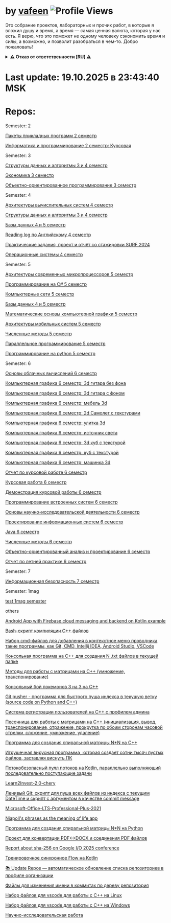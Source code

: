 # by [vafeen](https://github.com/vafeen) ![Profile Views](https://komarev.com/ghpvc/?username=vafeenLab&label=Profile%20views&color=0e75b6&style=flat)

Это собрание проектов, лабораторных и прочих работ, в которые я вложил душу и время, а время — самая ценная валюта, которая у нас есть. Я верю, что это поможет не одному человеку сэкономить время и силы, а возможно, и позволит разобраться в чем-то. Добро пожаловать!

<details>
<summary><b>⚠️ Отказ от ответственности [RU] ⚠️</b></summary>

## 1. Отсутствие гарантий
Все материалы в репозиториях данной организации предоставляются **"КАК ЕСТЬ"** без каких-либо гарантий. Автор не дает никаких заверений относительно:
- Полноты, точности или надежности материалов данной организации
- Пригодности для каких-либо конкретных целей
- Отсутствия ошибок или дефектов

## 2. Ограничение ответственности
**Автор не несет ответственности** за:
- Прямые, косвенные, случайные или последующие убытки
- Потерю данных, прибыли или бизнес-возможностей
- Проблемы с безопасностью или сбои систем возникшие в результате использования этих материалов
- Иные проблемы от использования материалов данной организации

## 3. Ваша ответственность
Используя эти материалы, вы соглашаетесь:
- Проводить собственные проверки безопасности и тестирование
- Принимать на себя все риски, связанные с использованием
- Нести полную ответственность за любые последствия

## 4. Условия лицензии
Весь код распространяется под лицензией Apache 2.0, если в конкретном репозитории не указана другая.

![Disclaimer](https://img.shields.io/badge/❗-Отказ_от_ответственности-critical)
![No Liability](https://img.shields.io/badge/🚫-Нет_ответственности-red)
![Use Carefully](https://img.shields.io/badge/⚠️-Используйте_осторожно-yellow)

> Последнее обновление: 09.06.2025
</details>


# Last update: 19.10.2025 в 23:43:40 MSK

# Repos:

Semester: 2

[Пакеты прикладных программ 2 семестр](https://github.com/vafeenLab/application-software-packages_2-semester)

[Информатика и программирование 2 семестр: Курсовая](https://github.com/vafeenLab/computer-science-and-programming_2-semester)

Semester: 3

[Структуры данных и алгоритмы 3 и 4 семестр](https://github.com/vafeenLab/data-structures-and-algorithms_3-4-semester)

[Экономика 3 семестр](https://github.com/vafeenLab/economy-presentation_3-semester)

[Объектно-ориентированное программирование 3 семестр](https://github.com/vafeenLab/OOP_3-semester)

Semester: 4

[Архитектуры вычислительных систем 4 семестр](https://github.com/vafeenLab/architecture-of-computing-systems_4-semester)

[Структуры данных и алгоритмы 3 и 4 семестр](https://github.com/vafeenLab/data-structures-and-algorithms_3-4-semester)

[Базы данных 4 и 5 семестр](https://github.com/vafeenLab/db_4-5-semester)

[Reading log по Английскому 4 семестр](https://github.com/vafeenLab/english-reading-log_4-semester)

[Практические задания, проект и отчёт со стажировки SURF 2024](https://github.com/vafeenLab/internship-surf_4-semester)

[Операционные системы 4 семестр](https://github.com/vafeenLab/OS_4-semester)

Semester: 5

[Архитектуры современных микропроцессоров 5 семестр](https://github.com/vafeenLab/architecture-of-modern-microprocessors_5-semester)

[Программирование на C# 5 семестр](https://github.com/vafeenLab/c-sharp_5-semester)

[Компьютерные сети 5 семестр](https://github.com/vafeenLab/computer-networks_5-semester)

[Базы данных 4 и 5 семестр](https://github.com/vafeenLab/db_4-5-semester)

[Математические основы компьютерной графики 5 семестр](https://github.com/vafeenLab/mathematical-foundations-of-computer-graphics_5-semester)

[Архитектуры мобильных систем 5 семестр](https://github.com/vafeenLab/mobile-device-architectures_5-semester)

[Численные методы 5 семестр](https://github.com/vafeenLab/numerical-methods_5-semester)

[Параллельное программирование 5 семестр](https://github.com/vafeenLab/parallel-programming_5-semester)

[Программирование на python 5 семестр](https://github.com/vafeenLab/python_5-semester)

Semester: 6

[Основы облачных вычислений 6 семестр](https://github.com/vafeenLab/cloud-computing-basics_6-semester)

[Компьютерная графика 6 семестр: 3d гитара без фона](https://github.com/vafeenLab/computer-graphics-guitar-without-background_6-semester)

[Компьютерная графика 6 семестр: 3d гитара с фоном](https://github.com/vafeenLab/computer-graphics-guitar_6-semester)

[Компьютерная графика 6 семестр: мебель 3d](https://github.com/vafeenLab/computer-graphics-mebel_6-semester)

[Компьютерная графика 6 семестр: 2d Самолет с текстурами](https://github.com/vafeenLab/computer-graphics-plane_6-semester)

[Компьютерная графика 6 семестр: улитка 3d](https://github.com/vafeenLab/computer-graphics-snail_6-semester)

[Компьютерная графика 6 семестр: источник света](https://github.com/vafeenLab/computer-graphics-spotlight_6-semester)

[Компьютерная графика 6 семестр: 3d куб с текстурой](https://github.com/vafeenLab/computer-graphics-texture-cube_6-semester)

[Компьютерная графика 6 семестр: куб с текстурой](https://github.com/vafeenLab/computer-graphics-texture-square_6-semester)

[Компьютерная графика 6 семестр: машинка 3d](https://github.com/vafeenLab/computer-graphics-truck_6-semester)

[Отчет по курсовой работе 6 семестр](https://github.com/vafeenLab/coursework-report_6-semester)

[Курсовая работа 6 семестр](https://github.com/vafeenLab/Coursework_6-semester)

[Демонстрация курсовой работы 6 семестр](https://github.com/vafeenLab/demo-coursework_6-semester)

[Программирование встроенных систем 6 семестр](https://github.com/vafeenLab/embedded-System-programming_6-semester)

[Основы научно-исследовательской деятельности 6 семестр](https://github.com/vafeenLab/fundamentals-of-scientific-research-activities_6-semester)

[Проектирование информационных систем 6 семестр](https://github.com/vafeenLab/information-systems-design_6-semester)

[Java 6 семестр](https://github.com/vafeenLab/java_6-semester)

[Численные методы 6 семестр](https://github.com/vafeenLab/numerical-methods_6-semester)

[Объектно-ориентированный анализ и проектирование 6 семестр](https://github.com/vafeenLab/object-oriented-analysis-and-design_6-semester)

[Отчет по летней практике 6 семестр](https://github.com/vafeenLab/summer-practice_6-semester)

Semester: 7

[Информационная безопасность 7 семестр](https://github.com/vafeenLab/information-security_7-semester)

Semester: 1mag

[test 1mag semester](https://github.com/vafeenLab/test_1mag-semester)

others

[Android App with Firebase cloud messaging and backend on Kotlin example](https://github.com/vafeenLab/Android-FCM-with-Kotlin-Backend-example)

[Bash-скрипт компиляции С++ файлов](https://github.com/vafeenLab/bash-cpp-compiler)

[Набор cmd-файлов для добавления в контекстное меню проводника такие программы, как Git, CMD, Intellij IDEA, Android Studio, VSCode](https://github.com/vafeenLab/cmd-install)

[Консольная программа на C++ для создания N .txt файлов в текущей папке](https://github.com/vafeenLab/cpp-file-creator)

[Методы для работы с матрицами на С++ (умножение, транспонирование)](https://github.com/vafeenLab/cpp-methods-for-matrix)

[Консольный бой покемонов 3 на 3 на С++](https://github.com/vafeenLab/cpp-pockemon-fights)

[Git pusher - программа для быстрого пуша индекса в текущую ветку (source code on Python and C++)](https://github.com/vafeenLab/cpp-py-gitpusher)

[Система регистрации пользователей на С++ с профилем админа](https://github.com/vafeenLab/cpp-registratrion-system)

[Песочница для работы с матрицами на С++ (инициализация, вывод, транспонирование, отражение, прокрутка по обоим сторонам часовой стрелки, сложение, умножение, удаление)](https://github.com/vafeenLab/cpp-sandbox-matrix-calculator)

[Программа для создания спиральной матрицы N*N на C++](https://github.com/vafeenLab/cpp-spiral)

[Игрушечная вирусная программа, которая создает сотни тысяч пустых файлов, заставляя виснуть ПК](https://github.com/vafeenLab/cpp-virus-filecreator)

[Потокобезопасный пулл потоков на Kotlin, параллельно выполняющий последовательно поступающие задачи](https://github.com/vafeenLab/kotlin-threads)

[Learn2Invest-2.0-chery](https://github.com/vafeenLab/learn2Invest-2.0-chery)

[Ленивый Git: скрипт для пуша всех файлов из индекса с текущим DateTime и скрипт с аргументом в качестве commit message](https://github.com/vafeenLab/linux-git-pusher)

[Microsoft-Office-LTS-Professional-Plus-2021](https://github.com/vafeenLab/Microsoft-Office-LTS-Professional-Plus-2021)

[Niapoll's phrases as the meaning of life app](https://github.com/vafeenLab/niapolls-phrases-as-the-meaning-of-life)

[Программа для создания спиральной матрицы N*N на Python](https://github.com/vafeenLab/py-spiral)

[Проект для конвертации PDF<->DOCX и соединения PDF файлов](https://github.com/vafeenLab/python-pdf-helpers)

[Report about sha-256 on Google I/O 2025 conference](https://github.com/vafeenLab/SHA256-report-for-Google-IO-2025)

[Тренировочное синхронное Flow на Kotlin](https://github.com/vafeenLab/SynchronousFlowKt)

[📚 Update Repos — автоматическое обновление списка репозиториев в профиле организации](https://github.com/vafeenLab/update-repos-kotlin)

[Файлы для изменения имени в коммитах по дереву репозитория](https://github.com/vafeenLab/updating-name-in-commits)

[Набор файлов для vscode для работы с С++ на Linux](https://github.com/vafeenLab/vscode-for-cpp-linux)

[Набор файлов для vscode для работы с С++ на Windows](https://github.com/vafeenLab/vscode-for-cpp-windows)

[Научно-исследовательская работа](https://github.com/vafeenLab/VSU-scientific-activities)

